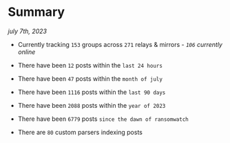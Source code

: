 
# Summary
_july 7th, 2023_

- Currently tracking `153` groups across `271` relays & mirrors - _`106` currently online_

- There have been `12` posts within the `last 24 hours`

- There have been `47` posts within the `month of july`

- There have been `1116` posts within the `last 90 days`

- There have been `2088` posts within the `year of 2023`

- There have been `6779` posts `since the dawn of ransomwatch`

- There are `80` custom parsers indexing posts
